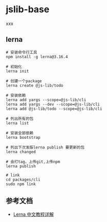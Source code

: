 # jslib-base
xxx

## lerna

```
# 安装命令行工具
npm install -g lerna@3.16.4

# 初始化
lerna init

# 创建一个package
lerna create @js-lib/todo

# 安装依赖
lerna add yargs --scope=@js-lib/cli
lerna add yargs --dev --scope=@js-lib/cli
lerna add @js-lib/todo --scope=@js-lib/cli

# 列出所有的包
lerna list

# 安装全部依赖
lerna bootstrap

# 列出下次发版lerna publish 要更新的包
lerna changed

# 会打tag，上传git,上传npm
lerna publish

# link
cd packages/cli
sudo npm link
```

## 参考文档
- [Lerna 中文教程详解](https://juejin.im/post/5ced1609e51d455d850d3a6c)